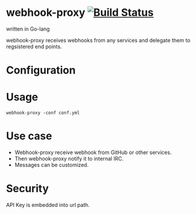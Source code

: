 webhook-proxy [![Build Status](https://travis-ci.org/stanaka/webhook-proxy.svg?branch=master)](https://travis-ci.org/stanaka/webhook-proxy)
=============

written in Go-lang

webhook-proxy receives webhooks from any services and delegate them to regsistered end points.

Configuration
=============

Usage
=====

```
webhook-proxy -conf conf.yml
```

Use case
========

* Webhook-proxy receive webhook from GitHub or other services.
* Then webhook-proxy notify it to internal IRC.
* Messages can be customized.

Security
========

API Key is embedded into url path.
